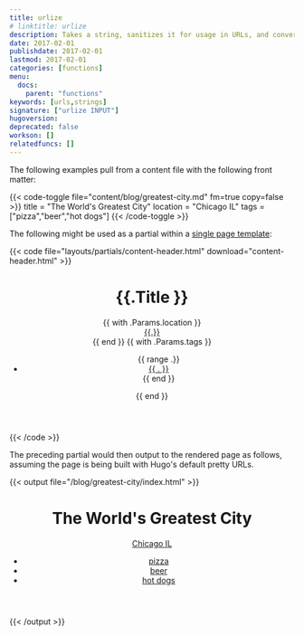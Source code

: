 ```yaml
---
title: urlize
# linktitle: urlize
description: Takes a string, sanitizes it for usage in URLs, and converts spaces to hyphens.
date: 2017-02-01
publishdate: 2017-02-01
lastmod: 2017-02-01
categories: [functions]
menu:
  docs:
    parent: "functions"
keywords: [urls,strings]
signature: ["urlize INPUT"]
hugoversion:
deprecated: false
workson: []
relatedfuncs: []
---
```


The following examples pull from a content file with the following front matter:

{{< code-toggle file="content/blog/greatest-city.md" fm=true copy=false >}}
title = "The World's Greatest City"
location = "Chicago IL"
tags = ["pizza","beer","hot dogs"]
{{< /code-toggle >}}

The following might be used as a partial within a [single page template][singletemplate]:

{{< code file="layouts/partials/content-header.html" download="content-header.html" >}}
<header>
    <h1>{{.Title }}</h1>
    {{ with .Params.location }}
        <div><a href="/locations/{{ . | urlize }}">{{.}}</a></div>
    {{ end }}
    <!-- Creates a list of tags for the content and links to each of their pages -->
    {{ with .Params.tags }}
    <ul>
        {{ range .}}
            <li>
                <a href="/tags/{{ . | urlize }}">{{ . }}</a>
            </li>
        {{ end }}
    </ul>
    {{ end }}
</header>
{{< /code >}}

The preceding partial would then output to the rendered page as follows, assuming the page is being built with Hugo's default pretty URLs.

{{< output file="/blog/greatest-city/index.html" >}}
<header>
    <h1>The World&#39;s Greatest City</h1>
    <div><a href="/locations/chicago-il">Chicago IL</a></div>
    <ul>
        <li>
            <a href="/tags/pizza">pizza</a>
        </li>
        <li>
            <a href="/tags/beer">beer</a>
        </li>
        <li>
            <a href="/tags/hot-dogs">hot dogs</a>
        </li>
    </ul>
</header>
{{< /output >}}

[singletemplate]: /templates/single-page-templates/
